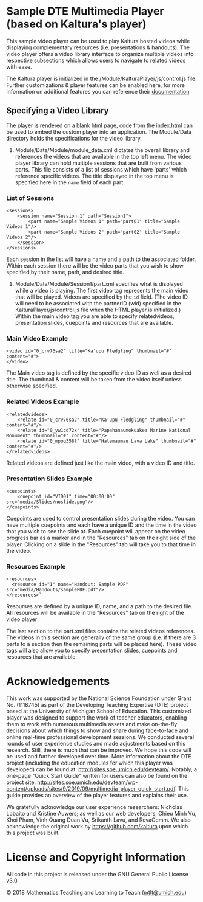 Sample DTE Multimedia Player (based on Kaltura's player)
=======================

This sample video player can be used to play Kaltura hosted videos while displaying complementary resources (i.e. presentations & handouts). The video player offers a video library interface to organize multiple videos into respective subsections which allows users to navigate to related videos with ease.

The Kaltura player is initialized in the /Module/KalturaPlayer/js/control.js file. Further customizations & player features can be enabled here, for more information on additional features you can reference their [documentation](http://player.kaltura.com/docs/kwidget)

Specifying a Video Library
--------------------------

The player is rendered on a blank html page, code from the index.html can be used to embed the custom player into an application. The Module/Data directory holds the specifications for the video library.

1.  Module/Data/Module/module\_data.xml dictates the overall library and references the videos that are available in the top left menu. The video player library can hold multiple sessions that are built from various parts. This file consists of a list of sessions which have 'parts' which reference specific videos. The title displayed in the top menu is specified here in the `name` field of each part.

### List of Sessions

    <sessions>
        <session name="Session 1" path="Session1">
            <part name="Sample Videos 1" path="part01" title="Sample Videos 1"/>
            <part name="Sample Videos 2" path="part02" title="Sample Videos 2"/>
        </session>
    </sessions>

Each session in the list will have a name and a path to the associated folder. Within each session there will be the video parts that you wish to show specified by their name, path, and desired title.

1.  Module/Data/Module/Session1/part.xml specifies what is displayed while a video is playing. The first video tag represents the main video that will be played. Videos are specified by the `id` field. (The video ID will need to be associated with the partnerID (wid) specified in the KalturaPlayer/js/control.js file when the HTML player is initialized.) Within the main video tag you are able to specify relatedvideos, presentation slides, cuepoints and resources that are available.

### Main Video Example

    <video id="0_crv76sa2" title="Ka'upu Fledgling" thumbnail="#" content="#">
    </video>

The Main video tag is defined by the specific video ID as well as a desired title. The thumbnail & content will be taken from the video itself unless otherwise specified.

### Related Videos Example

    <relatedvideos>
        <relate id="0_crv76sa2" title="Ka'upu Fledgling" thumbnail="#" content="#"/>
        <relate id="0_yw1cd72x" title="Papahanaumokuakea Marine National Monument" thumbnail="#" content="#"/>
        <relate id="0_mpoq358l" title="Halemaumau Lava Lake" thumbnail="#" content="#"/>
    </relatedvideos>

Related videos are defined just like the main video, with a video ID and title.

### Presentation Slides Example

    <cuepoints>
        <cuepoint id="VID01" time="00:00:00" src="media/Slides/noslide.png"/>
    </cuepoints>

Cuepoints are used to control presentation slides during the video. You can have multiple cuepoints and each have a unique ID and the time in the video that you wish to see the slide at. Each cuepoint will appear on the video progress bar as a marker and in the "Resources" tab on the right side of the player. Clicking on a slide in the "Resources" tab will take you to that time in the video.

### Resources Example

    <resources>
      <resource id="1" name="Handout: Sample PDF" src="media/Handouts/samplePDF.pdf"/>
    </resources>`

Resourses are defined by a unique ID, name, and a path to the desired file. All resources will be available in the "Resources" tab on the right of the video player

The last section to the part.xml files contains the related videos references. The videos in this section are generally of the same group (i.e. if there are 3 parts to a section then the remaining parts will be placed here). These video tags will also allow you to specify presentation slides, cuepoints and resources that are available.

Acknowledgements
================

This work was supported by the National Science Foundation under Grant No. (1118745) as part of the Developing Teaching Expertise (DTE) project based at the University of Michigan School of Education. This customized player was designed to support the work of teacher educators, enabling them to work with numerous multimedia assets and make on-the-fly decisions about which things to show and share during face-to-face and online real-time professional development sessions. We conducted several rounds of user experience studies and made adjustments based on this research. Still, there is much that can be improved. We hope this code will be used and further developed over time. More information about the DTE project (including the education modules for which this player was developed) can be found at: <http://sites.soe.umich.edu/devteam/>. Notably, a one-page "Quick Start Guide" written for users can also be found on the project site: http://sites.soe.umich.edu/devteam/wp-content/uploads/sites/9/2019/09/multimedia_player_quick_start.pdf. This guide provides an overview of the player features and explains their use.

We gratefully acknowledge our user experience researchers: Nicholas Lobaito and Kristine Auwers; as well as our web developers, Chieu Minh Vu, Khoi Pham, Vinh Quang Duan Vu, Srikanth Lavu, and RevaComm. We also acknowledge the original work by <https://github.com/kaltura> upon which this project was built.

License and Copyright Information
=================================
All code in this project is released under the GNU General Public License v3.0. 

© 2018 Mathematics Teaching and Learning to Teach (mtlt@umich.edu)
